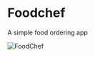 # Foodchef
A simple food ordering app


![FoodChef](https://drive.google.com/uc?id=0BxO1OO7236O_UVJKZ3Ywalh4bjQ "FoodChef app preview")
